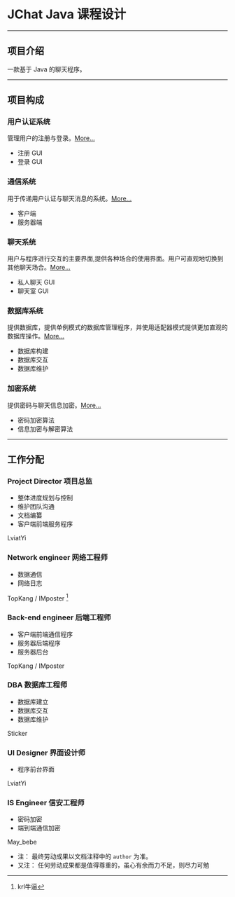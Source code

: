 # JChat Java 课程设计

---

## 项目介绍

一款基于 Java 的聊天程序。  

---

## 项目构成

### 用户认证系统

管理用户的注册与登录。[More...][UAS]  

* 注册 GUI
* 登录 GUI

### 通信系统

用于传递用户认证与聊天消息的系统。[More...][CMS]  

* 客户端
* 服务器端

### 聊天系统

用户与程序进行交互的主要界面,提供各种场合的使用界面。用户可直观地切换到其他聊天场合。[More...][CS]  

* 私人聊天 GUI
* 聊天室 GUI

### 数据库系统

提供数据库，提供单例模式的数据库管理程序，并使用适配器模式提供更加直观的数据库操作。[More...][DBS]

* 数据库构建
* 数据库交互
* 数据库维护

### 加密系统

提供密码与聊天信息加密。[More...][ES]  

* 密码加密算法
* 信息加密与解密算法

---

## 工作分配

### Project Director 项目总监

* 整体进度规划与控制
* 维护团队沟通
* 文档编纂
* 客户端前端服务程序

LviatYi

### Network engineer 网络工程师

* 数据通信
* 网络日志

TopKang / IMposter  [^RUNOOB]
[^RUNOOB]:krl牛逼

### Back-end engineer 后端工程师

* 客户端前端通信程序
* 服务器后端程序
* 服务器后台

TopKang / IMposter

### DBA 数据库工程师

* 数据库建立
* 数据库交互
* 数据库维护

Sticker

### UI Designer 界面设计师

* 程序前台界面

LviatYi

### IS Engineer 信安工程师

* 密码加密
* 端到端通信加密

May_bebe

* 注： 最终劳动成果以文档注释中的 `author` 为准。
* 又注： 任何劳动成果都是值得尊重的，虽心有余而力不足，则尽力可勉

[UAS]:./wiki/userAuthenticationSystem.md
[ABS]:./wiki/addressBookSystem.md
[CS]:./wiki/chatSystem.md
[CMS]:./wiki/communicationSystem.md
[DBS]:./wiki/databaseSystem.md
[ES]:./wiki/encryptionSystem.md
